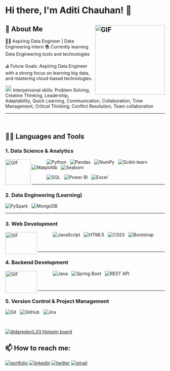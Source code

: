 
# Hi there, I'm Aditi Chauhan! 👋


## 🚀 About Me <img align="right" alt="GIF" width="220px" height="220px" src="https://user-images.githubusercontent.com/97278787/217737550-39ab3326-81a1-4de8-bbe8-36d08d92414b.gif" />

🧑‍💻 Aspiring Data Engineer | Data Engineering Intern 
📚 Currently learning Data Engineering tools and technologies

⛳ Future Goals: Aspiring Data Engineer with a strong focus on learning big data, and mastering cloud-based technologies.

<img width="20px" height="20px" src="https://github.com/user-attachments/assets/305a8906-2352-445c-9eb5-146d0ac5fb5b" /> 
Interpersonal skills: Problem Solving, Creative Thinking, Leadership, Adaptability, Quick Learning, Communication, Collaboration, Time Management, Critical Thinking, Conflict Resolution, Team collaboration

---

<br/>

<h2>👨‍💻 Languages and Tools</h2>


<!-- "https://miro.medium.com/v2/resize:fit:1400/1*a-HMfeg5w-W02Nrw21iPtg.gif](https://user-images.githubusercontent.com/97278787/217744255-55115a02-76e5-4eb5-b8cf-d424fe143584.gif" -->
### 1. Data Science & Analytics  

<img src="https://media3.giphy.com/media/UMyvk17PIo3SiZQWju/giphy.gif?cid=6c09b952v3px3e8mpjea544ew4kbqukxop141e7k2e47tcv0&ep=v1_gifs_search&rid=giphy.gif&ct=g" alt="GIF" width="80" height="80" align="left" />

&nbsp; &nbsp; &nbsp; &nbsp; &nbsp; &nbsp;
![Python](https://img.shields.io/badge/Python-%233776AB.svg?style=for-the-badge&logo=python&logoColor=white)  &nbsp;
![Pandas](https://img.shields.io/badge/Pandas-%23150458.svg?style=for-the-badge&logo=pandas&logoColor=white)  &nbsp;
![NumPy](https://img.shields.io/badge/NumPy-%23013243.svg?style=for-the-badge&logo=numpy&logoColor=white)  &nbsp;
![Scikit-learn](https://img.shields.io/badge/Scikit--learn-%23F7931E.svg?style=for-the-badge&logo=scikit-learn&logoColor=white)  &nbsp;
![Matplotlib](https://img.shields.io/badge/Matplotlib-%23E84A5F.svg?style=for-the-badge&logo=matplotlib&logoColor=white)  &nbsp;
![Seaborn](https://img.shields.io/badge/Seaborn-%23D43685.svg?style=for-the-badge&logo=seaborn&logoColor=white)  &nbsp;
<!-- ![TensorFlow](https://img.shields.io/badge/TensorFlow-%23FF6F00.svg?style=for-the-badge&logo=tensorflow&logoColor=white)  &nbsp; -->
 &nbsp; &nbsp; &nbsp; &nbsp; &nbsp; &nbsp; ![SQL](https://img.shields.io/badge/SQL-%230E4D92.svg?style=for-the-badge&logo=mysql&logoColor=white)  &nbsp;
![Power BI](https://img.shields.io/badge/Power%20BI-%23F2C811.svg?style=for-the-badge&logo=powerbi&logoColor=white)  &nbsp;
![Excel](https://img.shields.io/badge/Microsoft%20Excel-%23217346.svg?style=for-the-badge&logo=microsoftexcel&logoColor=white)

---

### 2. Data Engineering (Learning)  

<!-- <img src="https://mir-s3-cdn-cf.behance.net/project_modules/hd/06f21a161921919.63cd7887d0a70.gif" alt="GIF" width="80" height="80" align="left" />  -->

<!-- &nbsp; &nbsp; &nbsp; &nbsp; &nbsp; &nbsp; &nbsp; &nbsp; &nbsp;  -->
![PySpark](https://img.shields.io/badge/PySpark-%23E24A33.svg?style=for-the-badge&logo=apache-spark&logoColor=white)   &nbsp;
![MongoDB](https://img.shields.io/badge/MongoDB-%2347A248.svg?style=for-the-badge&logo=mongodb&logoColor=white)  


---

### 3. Web Development  

<img src="https://imarticus.org/blog/wp-content/uploads/2019/05/careerp1.gif" alt="GIF" width="100" height="70" align="left" />

 &nbsp; &nbsp; &nbsp; &nbsp; &nbsp; &nbsp;
![JavaScript](https://img.shields.io/badge/javascript-%23323330.svg?style=for-the-badge&logo=javascript&logoColor=%23F7DF1E)  &nbsp;
![HTML5](https://img.shields.io/badge/html5-%23E34F26.svg?style=for-the-badge&logo=html5&logoColor=white)   &nbsp;
![CSS3](https://img.shields.io/badge/css3-%231572B6.svg?style=for-the-badge&logo=css3&logoColor=white)   &nbsp;
![Bootstrap](https://img.shields.io/badge/bootstrap-%23563D7C.svg?style=for-the-badge&logo=bootstrap&logoColor=white)  

<br/>

---

### 4. Backend Development  

<img src="https://gifdb.com/images/high/programming-stick-figure-going-crazy-on-fire-j6ii4pju9xdtnsbr.gif" alt="GIF" width="100" height="70" align="left" />

 &nbsp; &nbsp; &nbsp; &nbsp; &nbsp; &nbsp;
![Java](https://img.shields.io/badge/Java-%23F8981D.svg?style=for-the-badge&logo=java&logoColor=white)   &nbsp;
![Spring Boot](https://img.shields.io/badge/Spring%20Boot-%236DB33F.svg?style=for-the-badge&logo=spring-boot&logoColor=white)   &nbsp;
![REST API](https://img.shields.io/badge/REST%20API-%23000000.svg?style=for-the-badge&logo=swagger&logoColor=white)

<br/>

---

### 5. Version Control & Project Management  
![Git](https://img.shields.io/badge/Git-%23F1502F.svg?style=for-the-badge&logo=git&logoColor=white)   &nbsp;
![GitHub](https://img.shields.io/badge/GitHub-%23121011.svg?style=for-the-badge&logo=github&logoColor=white)   &nbsp;
![Jira](https://img.shields.io/badge/Jira-%230A6ED1.svg?style=for-the-badge&logo=jira&logoColor=white)  



<!-- (![React](https://img.shields.io/badge/react-%2320232a.svg?style=for-the-badge&logo=react&logoColor=%2361DAFB) -->
<!-- (![NPM](https://img.shields.io/badge/NPM-%23000000.svg?style=for-the-badge&logo=npm&logoColor=white)) -->
<br/>

[![@daredevil_03 Holopin board](https://holopin.me/daredevil_03)](https://holopin.io/@daredevil_03)

## 📫 How to reach me:
[![portfolio](https://img.shields.io/badge/my_portfolio-000?style=for-the-badge&logo=ko-fi&logoColor=white)]()
[![linkedin](https://img.shields.io/badge/linkedin-0A66C2?style=for-the-badge&logo=linkedin&logoColor=white)](https://www.linkedin.com/in/aditi-chauhan-2b4b6b1a7)
[![twitter](https://img.shields.io/badge/twitter-1DA1F2?style=for-the-badge&logo=twitter&logoColor=white)](https://twitter.com/FirstAtom001?t=DdMGX4IH_TprMbUf-L3s2A&s=09)
[![gmail](https://img.shields.io/badge/Gmail-D14836?style=for-the-badge&logo=gmail&logoColor=white)](mailto:aditichauhan50@gmail.com)
<!-- [holopin] : https://holopin.io/@daredevil_03 -->






















